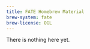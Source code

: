 ```yaml
---
title: FATE Homebrew Material
brew-system: fate
brew-license: OGL
---
```


There is nothing here yet.